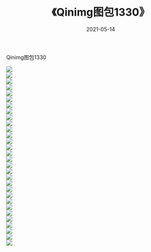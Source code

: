 ﻿---
layout: post
title:  《Qinimg图包1330》
date:   2021-05-14
img: http://imgx.orgx.ga/Qinimg图包/Qinimg图包1330/000.jpg
categories: [美女, 清纯, 唯美]
---

Qinimg图包1330

 ![](http://imgx.orgx.ga/Qinimg图包/Qinimg图包1330/001.jpg) <br>![](http://imgx.orgx.ga/Qinimg图包/Qinimg图包1330/002.jpg) <br>![](http://imgx.orgx.ga/Qinimg图包/Qinimg图包1330/003.jpg) <br>![](http://imgx.orgx.ga/Qinimg图包/Qinimg图包1330/004.jpg) <br>![](http://imgx.orgx.ga/Qinimg图包/Qinimg图包1330/005.jpg) <br>![](http://imgx.orgx.ga/Qinimg图包/Qinimg图包1330/006.jpg) <br>![](http://imgx.orgx.ga/Qinimg图包/Qinimg图包1330/007.jpg) <br>![](http://imgx.orgx.ga/Qinimg图包/Qinimg图包1330/008.jpg) <br>![](http://imgx.orgx.ga/Qinimg图包/Qinimg图包1330/009.jpg) <br>![](http://imgx.orgx.ga/Qinimg图包/Qinimg图包1330/010.jpg) <br>![](http://imgx.orgx.ga/Qinimg图包/Qinimg图包1330/011.jpg) <br>![](http://imgx.orgx.ga/Qinimg图包/Qinimg图包1330/012.jpg) <br>![](http://imgx.orgx.ga/Qinimg图包/Qinimg图包1330/013.jpg) <br>![](http://imgx.orgx.ga/Qinimg图包/Qinimg图包1330/014.jpg) <br>![](http://imgx.orgx.ga/Qinimg图包/Qinimg图包1330/015.jpg) <br>![](http://imgx.orgx.ga/Qinimg图包/Qinimg图包1330/016.jpg) <br>![](http://imgx.orgx.ga/Qinimg图包/Qinimg图包1330/017.jpg) <br>![](http://imgx.orgx.ga/Qinimg图包/Qinimg图包1330/018.jpg) <br>![](http://imgx.orgx.ga/Qinimg图包/Qinimg图包1330/019.jpg) <br>![](http://imgx.orgx.ga/Qinimg图包/Qinimg图包1330/020.jpg) <br>![](http://imgx.orgx.ga/Qinimg图包/Qinimg图包1330/021.jpg) <br>![](http://imgx.orgx.ga/Qinimg图包/Qinimg图包1330/022.jpg) <br>![](http://imgx.orgx.ga/Qinimg图包/Qinimg图包1330/023.jpg) <br>![](http://imgx.orgx.ga/Qinimg图包/Qinimg图包1330/024.jpg) <br>![](http://imgx.orgx.ga/Qinimg图包/Qinimg图包1330/025.jpg) <br>![](http://imgx.orgx.ga/Qinimg图包/Qinimg图包1330/026.jpg) <br>![](http://imgx.orgx.ga/Qinimg图包/Qinimg图包1330/027.jpg) <br>![](http://imgx.orgx.ga/Qinimg图包/Qinimg图包1330/028.jpg) <br>![](http://imgx.orgx.ga/Qinimg图包/Qinimg图包1330/029.jpg) <br>![](http://imgx.orgx.ga/Qinimg图包/Qinimg图包1330/030.jpg) <br>